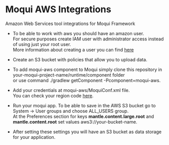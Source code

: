 # Moqui AWS Integrations

Amazon Web Services tool integrations for Moqui Framework

* To be able to work with aws you should have an amazon user. <br>
For secure purposes create IAM user with administrator access instead of using just your root user. <br>
More information about creating a user you can find [here](https://docs.aws.amazon.com/mediapackage/latest/ug/setting-up-create-iam-user.html)

* Create an S3 bucket with policies that allow you to upload data.

* To add moqui-aws component to Moqui simply clone this repository in your-moqui-project-name/runtime/component folder <br>
or use command ./gradlew getComponent -Pcomponent=moqui-aws.

* Add your credentials at moqui-aws/MoquiConf.xml file. <br>
You can check your region code [here](https://docs.aws.amazon.com/general/latest/gr/rande.html).

* Run your moqui app. To be able to save in the AWS S3 bucket go to System -> User groups and choose ALL_USERS group. <br>
At the Preferences section for keys **mantle.content.large.root**  and **mantle.content.root** set values aws3://your-bucket-name.

* After setting these settings you will have an S3 bucket as data storage for your application.
